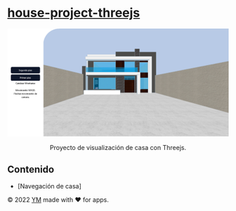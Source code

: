 # [house-project-threejs](https://github.com/yef-marcano/house-project-ym)

<p align="center">
  <img src="https://github.com/yef-marcano/house-project-ym/blob/2f9f0d9c698a048b9908f7751044cc4668178530/src/img/house-project-ym2023.jpg">
  <p align="center">Proyecto de visualización de casa con Threejs.</p>
</p>

## Contenido
* [Navegación de casa]

© 2022 [YM](https://ymrest.com/) made with ❤️ for apps.